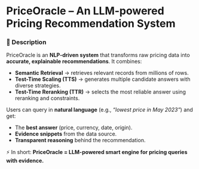 # **PriceOracle – An LLM-powered Pricing Recommendation System**

### 📌 Description

PriceOracle is an **NLP-driven system** that transforms raw pricing data into **accurate, explainable recommendations**.
It combines:

* **Semantic Retrieval** → retrieves relevant records from millions of rows.
* **Test-Time Scaling (TTS)** → generates multiple candidate answers with diverse strategies.
* **Test-Time Reranking (TTR)** → selects the most reliable answer using reranking and constraints.

Users can query in **natural language** (e.g., *“lowest price in May 2023”*) and get:

* The **best answer** (price, currency, date, origin).
* **Evidence snippets** from the data source.
* **Transparent reasoning** behind the recommendation.

⚡ In short: **PriceOracle = LLM-powered smart engine for pricing queries with evidence.**
